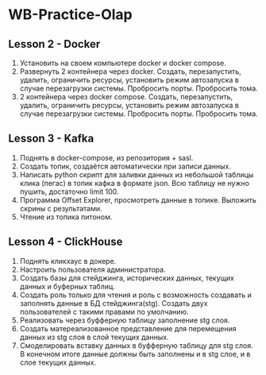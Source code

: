 # WB-Practice-Olap
## Lesson 2 - Docker
1. Установить на своем компьютере docker и docker compose.
2. Развернуть 2 контейнера через docker. Создать, перезапустить, удалить, ограничить ресурсы, установить режим автозапуска в случае перезагрузки системы. Пробросить порты. Пробросить тома.
3. 2 контейнера через docker compose. Создать, перезапустить, удалить, ограничить ресурсы, установить режим автозапуска в случае перезагрузки системы. Пробросить порты. Пробросить тома.

## Lesson 3 - Kafka
1. Поднять в docker-compose, из репозитория + sasl.
2. Создать топик, создаётся автоматически при записи данных.
3. Написать python скрипт для заливки данных из небольшой таблицы клика (пегас) в топик кафка в формате json. Всю таблицу не нужно пушить, достаточно limit 100.
4. Программа Offset Explorer, просмотреть данные в топике. Выложить скрины с результатами.
5. Чтение из топика питоном.

## Lesson 4 - ClickHouse
1. Поднять кликхаус в докере.
2. Настроить пользователя администратора.
3. Создать базы для стейджинга, исторических данных, текущих данных и буферных таблиц.
4. Создать роль только для чтения и роль с возможность создавать и заполнять данные в БД стейджинга(stg). Создать двух пользователей с такими правами по умолчанию.
5. Реализовать через буфферную таблицу заполнение stg слоя.
6. Создать матереализованное представление для перемещения данных из stg слоя в слой текущих данных.
7. Смоделировать вставку данных в буфферную таблицу для stg слоя. В конечном итоге данные должны быть заполнены и в stg слое, и в слое текущих данных.